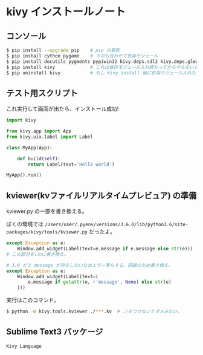 
# kivy インストールノート

## コンソール

```bash
$ pip install --upgrade pip    # pip の更新
$ pip install cython pygame    # 下のも合わせて依存モジュール
$ pip install docutils pygments pypiwin32 kivy.deps.sdl2 kivy.deps.glew kivy.deps.gstreamer
$ pip install kivy             # これは依存モジュール入れ終わってからやらないとダメ。
$ pip uninstall kivy           # もし kivy install 後に依存モジュール入れたならこれで入れ直すこと。
```

## テスト用スクリプト

これ実行して画面が出たら、インストール成功!

```python
import kivy

from kivy.app import App
from kivy.uix.label import Label

class MyApp(App):

    def build(self):
        return Label(text='Hello world')

MyApp().run()
```

## kviewer(kvファイルリアルタイムプレビュア) の準備

kviewer.py の一部を書き換える。

ぼくの環境では `/Users/user/.pyenv/versions/3.6.0/lib/python3.6/site-packages/kivy/tools/kviewer.py` だったよ。


```python
except Exception as e:
    Window.add_widget(Label(text=e.message if e.message else str(e)))
# この部分を↓のに書き換え。
```

```python
# 3.6 だと message が存在しないためエラー落ちする。回避のため書き換え。
except Exception as e:
    Window.add_widget(Label(text=(
        e.message if getattr(e, r'message', None) else str(e)
    )))
```

実行はこのコマンド。

```bash
$ python -m kivy.tools.kviewer ./***.kv  # ./をつけないとダメみたい。
```

## Sublime Text3 パッケージ

```
Kivy Language
```
